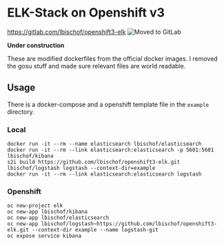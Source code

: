 # ELK-Stack on Openshift v3

https://gitlab.com/lbischof/openshift3-elk
![Moved to GitLab](https://i.imgur.com/wGgvnPq.png)

**Under construction**

These are modified dockerfiles from the official docker images. I removed the gosu stuff and made sure relevant files are world readable.

## Usage
There is a docker-compose and a openshift template file in the `example` directory.
### Local
```
docker run -it --rm --name elasticsearch lbischof/elasticsearch
docker run -it --rm --link elasticsearch:elasticsearch -p 5601:5601 lbischof/kibana
s2i build https://github.com/lbischof/openshift3-elk.git lbischof/logstash logstash --context-dir=example
docker run -it --rm --link elasticsearch:elasticsearch logstash
```
### Openshift
```
oc new-project elk
oc new-app lbischof/kibana
oc new-app lbischof/elasticsearch
oc new-app lbischof/logstash~https://github.com/lbischof/openshift3-elk.git --context-dir example --name logstash-git
oc expose service kibana
```


